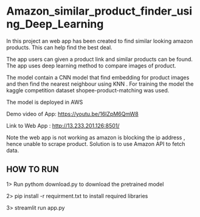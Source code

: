 # Amazon_similar_product_finder_using_Deep_Learning

In this project an web app has been created to find similar looking amazon products.
This can help find the best deal.


The app users can given a product link and similar products can be found.
The app uses deep learning method to compare images of product.

The model contain a CNN model that find embedding for product images and then find the nearest neighbour using KNN .
For training the model the kaggle competition dataset shopee-product-matching was used.

The model is deployed in AWS

Demo video of App: https://youtu.be/16IZpM6QmW8

Link to Web App : http://13.233.201.126:8501/

Note the web app is not working as amazon is blocking the ip address , hence unable to scrape product.
Solution is to use Amazon API to fetch data.

## HOW TO RUN ##

1> Run  pythom download.py 
   to download the pretrained model
   
2> pip install -r requirment.txt
    to install required libraries
    
3> streamlit run app.py








